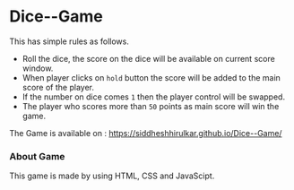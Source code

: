 # Dice--Game
This has simple rules as follows.
- Roll the dice, the score on the dice will be available on current score window.
- When player clicks on `hold` button the score will be added to the main score of the player.
- If the number on dice comes `1` then the player control will be swapped.
- The player who scores more than `50` points as main score will win the game.

The Game is available on : https://siddheshhirulkar.github.io/Dice--Game/

### About Game
This game is made by using HTML, CSS and JavaScipt.
